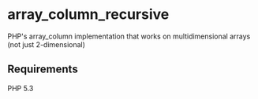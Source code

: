 # array_column_recursive
PHP's array_column implementation that works on multidimensional arrays (not just 2-dimensional)

## Requirements
PHP 5.3
